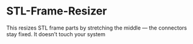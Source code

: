 # STL-Frame-Resizer
This resizes STL frame parts by stretching the middle — the connectors stay fixed. It doesn’t touch your system
